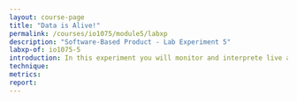 ```yaml
---
layout: course-page
title: "Data is Alive!"
permalink: /courses/io1075/module5/labxp
description: "Software-Based Product - Lab Experiment 5"
labxp-of: io1075-5
introduction: In this experiment you will monitor and interprete live activity data from a smartphone.
technique:
metrics:
report:
---
```

